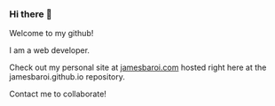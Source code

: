 ### Hi there 👋

Welcome to my github!

I am a web developer.

Check out my personal site at [jamesbaroi.com](https://www.jamesbaroi.com) hosted right here at the jamesbaroi.github.io repository.

Contact me to collaborate!
<!--
**jamesbaroi/jamesbaroi** is a ✨ _special_ ✨ repository because its `README.md` (this file) appears on your GitHub profile.

Here are some ideas to get you started:

- 🔭 I’m currently working on ...
- 🌱 I’m currently learning ...
- 👯 I’m looking to collaborate on ...
- 🤔 I’m looking for help with ...
- 💬 Ask me about ...
- 📫 How to reach me: ...
- 😄 Pronouns: ...
- ⚡ Fun fact: ...
-->
